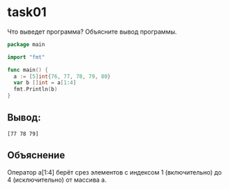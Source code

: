 # task01

Что выведет программа?
Объясните вывод программы.

```go
package main

import "fmt"

func main() {
  a := [5]int{76, 77, 78, 79, 80}
  var b []int = a[1:4]
  fmt.Println(b)
}
```


## Вывод:
```
[77 78 79]
```

## Объяснение

Оператор a[1:4] берёт срез элементов с индексом 1 (включительно) до 4 (исключительно) от массива а. 

